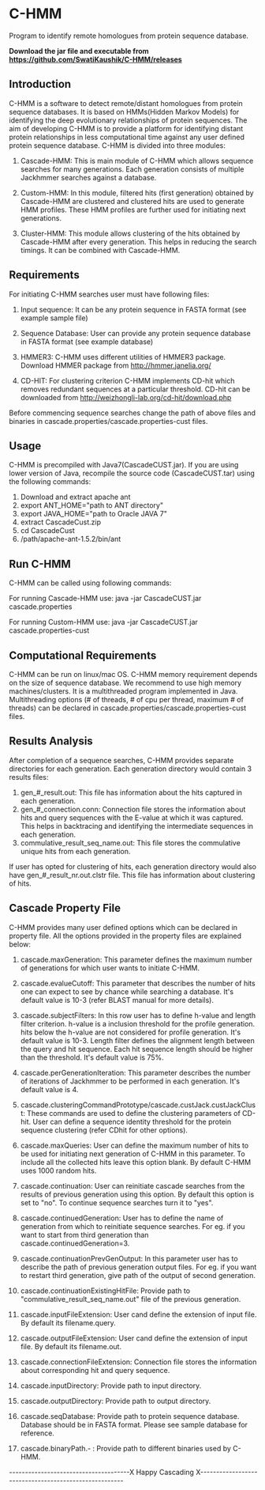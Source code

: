 # C-HMM
Program to identify remote homologues from protein sequence database.

**Download the jar file and executable from https://github.com/SwatiKaushik/C-HMM/releases**


Introduction
---------------------------

C-HMM is a software to detect remote/distant homologues from protein sequence databases. It is based on HMMs(Hidden Markov Models) for identifying the deep evolutionary relationships of protein sequences. The aim of developing C-HMM is to provide a platform for identifying distant protein relationships in less computational time against any user defined protein sequence database. C-HMM is divided into three modules:

1. Cascade-HMM: This is main module of C-HMM which allows sequence searches for many generations. Each generation consists of multiple Jackhmmer searches against a database. 

2. Custom-HMM: In this module, filtered hits (first generation) obtained by Cascade-HMM are clustered and clustered hits are used to generate HMM profiles. These HMM profiles are further used for initiating next generations. 

3. Cluster-HMM: This module allows clustering of the hits obtained by Cascade-HMM after every generation. This helps in reducing the search timings. It can be combined with Cascade-HMM.

Requirements
-------------------

For initiating C-HMM searches user must have following files: 

1. Input sequence: It can be any protein sequence in FASTA format (see example sample file)

2. Sequence Database: User can provide any protein sequence database in FASTA format (see example database)

3. HMMER3: C-HMM uses different utilities of HMMER3 package. Download HMMER package from  http://hmmer.janelia.org/

4. CD-HIT: For clustering criterion C-HMM implements CD-hit which removes redundant sequences  at a particular threshold. CD-hit can be downloaded from http://weizhongli-lab.org/cd-hit/download.php

Before commencing sequence searches change the path of above files and binaries in cascade.properties/cascade.properties-cust files.


Usage
-----------------------

C-HMM is precompiled with Java7(CascadeCUST.jar). If you are using lower version of Java, recompile the source code (CascadeCUST.tar) using the following commands: 

1. Download and extract apache ant
2. export ANT_HOME="path to ANT directory"
3. export JAVA_HOME="path to Oracle JAVA 7"
4. extract CascadeCust.zip
5. cd CascadeCust
6. /path/apache-ant-1.5.2/bin/ant

Run C-HMM
-------------------

C-HMM can be called using following commands:

For running Cascade-HMM use:
java -jar CascadeCUST.jar cascade.properties 

For running Custom-HMM use:
java -jar CascadeCUST.jar cascade.properties-cust 


Computational Requirements
-------------------------------

C-HMM can be run on linux/mac OS. C-HMM memory requirement depends on the size of sequence database. We recommend to use high memory machines/clusters. It is a multithreaded program implemented in Java. Multithreading options (# of threads, # of cpu per thread, maximum # of threads) can be declared in cascade.properties/cascade.properties-cust files.


Results Analysis
---------------------

After completion of a sequence searches, C-HMM provides separate directories for each generation. Each generation directory would contain 3 results files:

1. gen_#_result.out: This file has information about the hits captured in each generation.
2. gen_#_connection.conn: Connection file stores the information about hits and query sequences with the E-value at which it was captured. This helps in backtracing and identifying the intermediate sequences in each generation.
3. commulative_result_seq_name.out: This file stores the commulative unique hits from each generation.

If user has opted for clustering of hits, each generation directory would also have gen_#_result_nr.out.clstr file. This file has information about clustering of hits.


Cascade Property File 
------------------------
C-HMM provides many user defined options which can be declared in property file. All the options provided in the property files are explained below:

1. cascade.maxGeneration: This parameter defines the maximum number of generations for which user wants to initiate C-HMM. 

2. cascade.evalueCutoff: This parameter that describes the number of hits one can expect to see by chance while searching a database. It's default value is 10-3 (refer BLAST manual for more details).

3. cascade.subjectFilters: In this row user has to define h-value and length filter criterion. h-value is a inclusion threshold for the profile generation. hits below the h-value are not considered for profile generation. It's default value is 10-3.
Length filter defines the alignment length between the query and hit sequence. Each hit sequence length should be higher than the threshold. It's default value is 75%.

3. cascade.perGenerationIteration: This parameter describes the number of iterations of Jackhmmer to be performed in each generation. It's default value is 4.

4. cascade.clusteringCommandPrototype/cascade.custJack.custJackClust: These commands are used to define the clustering parameters of CD-hit. User can define a sequence identity threshold for the protein sequence clustering (refer CDhit for other options).

5. cascade.maxQueries: User can define the maximum number of hits to be used for initiating next generation of C-HMM in this parameter. To include all the collected hits leave this option blank. By default C-HMM uses 1000 random hits.

6. cascade.continuation: User can reinitiate cascade searches from the results of previous generation using this option. By default this option is set to "no". To continue sequence searches turn it to "yes".

7. cascade.continuedGeneration: User has to define the name of generation from which to reinitiate sequence searches. For eg. if you want to start from third generation than cascade.continuedGeneration=3.

8. cascade.continuationPrevGenOutput: In this parameter user has to describe the path of previous generation output files. For eg. if you want to restart third generation, give path of the output of second generation.

9. cascade.continuationExistingHitFile: Provide path to "commulative_result_seq_name.out" file of the previous generation.

10. cascade.inputFileExtension: User cand define the extension of input file. By default its filename.query.

11. cascade.outputFileExtension: User cand define the extension of input file. By default its filename.out.

12. cascade.connectionFileExtension: Connection file stores the information about corresponding hit and query sequence.

13. cascade.inputDirectory: Provide path to input directory.

14. cascade.outputDirectory: Provide path to output directory.

15. cascade.seqDatabase: Provide path to protein sequence database. Database should be in FASTA format. Please see sample database for reference.

16. cascade.binaryPath.- : Provide path to different binaries used by C-HMM.


--------------------------------------X Happy Cascading X------------------------------------------------------
